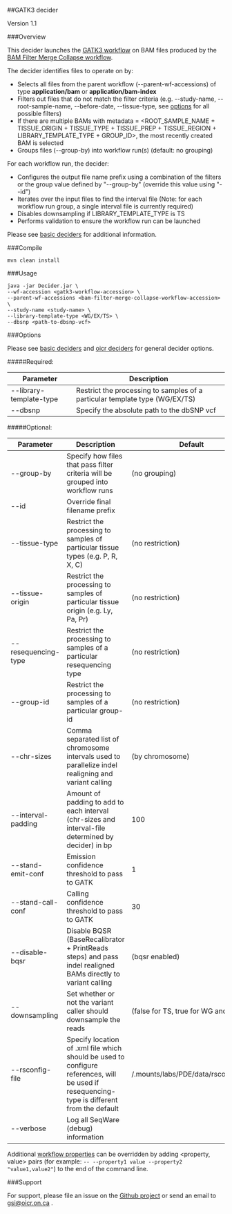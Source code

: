 ##GATK3 decider

Version 1.1

###Overview

This decider launches the [GATK3 workflow](../workflow-gatk3) on BAM files produced by the [BAM Filter Merge Collapse workflow](https://github.com/oicr-gsi/bam-filter-merge-collapse/tree/master/workflow-bam-filter-merge-collapse).

The decider identifies files to operate on by:

* Selects all files from the parent workflow (--parent-wf-accessions) of type **application/bam** or **application/bam-index**
* Filters out files that do not match the filter criteria (e.g. --study-name, --root-sample-name, --before-date, --tissue-type, see [options](#options) for all possible filters)
* If there are multiple BAMs with metadata = \<ROOT_SAMPLE_NAME + TISSUE_ORIGIN + TISSUE_TYPE + TISSUE_PREP + TISSUE_REGION + LIBRARY_TEMPLATE_TYPE + GROUP_ID\>, the most recently created BAM is selected
* Groups files (--group-by) into workflow run(s) (default: no grouping)

For each workflow run, the decider:

* Configures the output file name prefix using a combination of the filters or the group value defined by "--group-by" (override this value using "--id")
* Iterates over the input files to find the interval file (Note: for each workflow run group, a single interval file is currently required)
* Disables downsampling if LIBRARY_TEMPLATE_TYPE is TS
* Performs validation to ensure the workflow run can be launched

Please see [basic deciders](https://seqware.github.io/docs/6-pipeline/basic_deciders) for additional information.

###Compile

```
mvn clean install
```

###Usage

```
java -jar Decider.jar \
--wf-accession <gatk3-workflow-accession> \
--parent-wf-accessions <bam-filter-merge-collapse-workflow-accession> \
--study-name <study-name> \
--library-template-type <WG/EX/TS> \
--dbsnp <path-to-dbsnp-vcf>
```

###Options

Please see [basic deciders](http://seqware.github.io/docs/17-plugins/#basicdecider) and [oicr deciders](https://github.com/oicr-gsi/pipedev/tree/master/deciders#options) for general decider options.

#####Required:

Parameter | Description
---|---
--library-template-type | Restrict the processing to samples of a particular template type (WG/EX/TS)
--dbsnp | Specify the absolute path to the dbSNP vcf

#####Optional:

Parameter | Description | Default
---|---|---
--group-by | Specify how files that pass filter criteria will be grouped into workflow runs | (no grouping)
--id | Override final filename prefix |
--tissue-type | Restrict the processing to samples of particular tissue types (e.g. P, R, X, C) | (no restriction)
--tissue-origin | Restrict the processing to samples of particular tissue origin (e.g. Ly, Pa, Pr) | (no restriction)
--resequencing-type | Restrict the processing to samples of a particular resequencing type | (no restriction)
--group-id | Restrict the processing to samples of a particular group-id | (no restriction)
--chr-sizes | Comma separated list of chromosome intervals used to parallelize indel realigning and variant calling | (by chromosome)
--interval-padding | Amount of padding to add to each interval (chr-sizes and interval-file determined by decider) in bp | 100
--stand-emit-conf | Emission confidence threshold to pass to GATK | 1
--stand-call-conf | Calling confidence threshold to pass to GATK | 30
--disable-bqsr | Disable BQSR (BaseRecalibrator + PrintReads steps) and pass indel realigned BAMs directly to variant calling | (bqsr enabled)
--downsampling | Set whether or not the variant caller should downsample the reads | (false for TS, true for WG and EX)
--rsconfig-file | Specify location of .xml file which should be used to configure references, will be used if resequencing-type is different from the default | /.mounts/labs/PDE/data/rsconfig.xml
--verbose | Log all SeqWare (debug) information |

Additional [workflow properties](../workflow-gatk3/README.md#options) can be overridden by adding \<property, value\> pairs (for example: `-- --property1 value --property2 "value1,value2"`) to the end of the command line.

###Support

For support, please file an issue on the [Github project](https://github.com/oicr-gsi) or send an email to gsi@oicr.on.ca .
